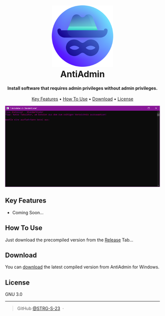 
<h1 align="center">
  <br>
  <a><img src="https://github.com/STRG-S-23/AntiAdmin/blob/main/assets/logo_new.png" alt="AntiAdmin" width="200"></a>
  <br>
  AntiAdmin
  <br>
</h1>

<h4 align="center">Install software that requires admin privileges without admin privileges.</h4>

<p align="center">
  <a href="#key-features">Key Features</a> •
  <a href="#how-to-use">How To Use</a> •
  <a href="#download">Download</a> •
  <a href="#license">License</a>
</p>

![screenshot](https://github.com/STRG-S-23/AntiAdmin/blob/main/assets/preview.png)
## Key Features

* Coming Soon...

## How To Use

Just download the precompiled version from the [Release](https://github.com/STRG-S-23/AntiAdmin/releases/) Tab...

## Download

You can [download](https://github.com/STRG-S-23/AntiAdmin/releases/) the latest compiled version from AntiAdmin for Windows.

## License

GNU 3.0

---

> GitHub [@STRG-S-23](https://github.com/STRG-S-23) &nbsp;&middot;&nbsp;

